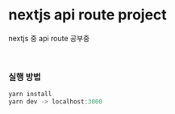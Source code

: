 # nextjs api route project

<p>nextjs 중 api route 공부중</p>
<br/>

### 실행 방법
```javascript
yarn install
yarn dev -> localhost:3000
```
